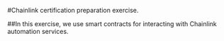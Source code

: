 #Chainlink certification preparation exercise.

##In this exercise, we use smart contracts for interacting with Chainlink automation services.
